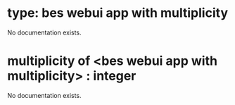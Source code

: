 # type: bes webui app with multiplicity

No documentation exists.

# multiplicity of &lt;bes webui app with multiplicity&gt; : integer

No documentation exists.
